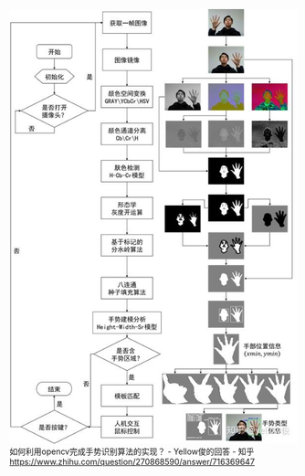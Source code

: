 ![](attachments/Pasted%20image%2020220628182148.png)
如何利用opencv完成手势识别算法的实现？ - Yellow俊的回答 - 知乎 https://www.zhihu.com/question/270868590/answer/716369647